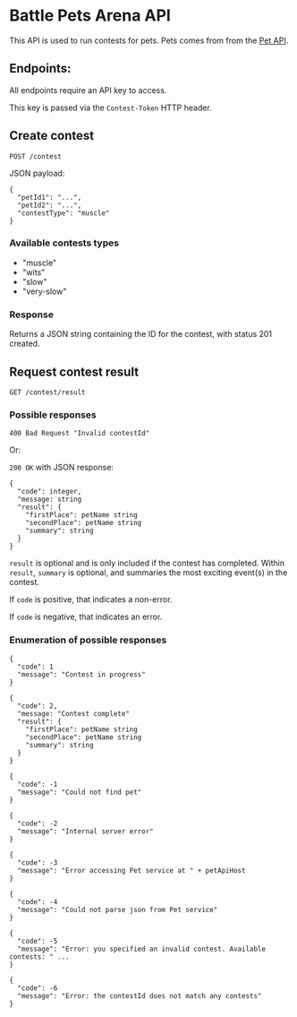 
# Battle Pets Arena API

This API is used to run contests for pets.
Pets comes from from the [Pet API](https://github.com/wunderteam/battle-pets-api).

## Endpoints:

All endpoints require an API key to access.

This key is passed via the `Contest-Token` HTTP header.

## Create contest

`POST /contest`

JSON payload:

```
{
  "petId1": "...",
  "petId2": "...",
  "contestType": "muscle"
}
```

### Available contests types

- "muscle"
- "wits"
- "slow"
- "very-slow"

### Response

Returns a JSON string containing the ID for the contest, with status 201 created.

## Request contest result

`GET /contest/result`

### Possible responses

`400 Bad Request "Invalid contestId"`

Or:

`200 OK` with JSON response:

```
{
  "code": integer,
  "message: string
  "result": {
    "firstPlace": petName string
    "secondPlace": petName string
    "summary": string
  }
}
```

`result` is optional and is only included if the contest has completed.
Within `result`, `summary` is optional, and summaries the most exciting event(s) in the contest.

If `code` is positive, that indicates a non-error.

If `code` is negative, that indicates an error.

### Enumeration of possible responses

```
{
  "code": 1
  "message": "Contest in progress"
}
```

```
{
  "code": 2,
  "message: "Contest complete"
  "result": {
    "firstPlace": petName string
    "secondPlace": petName string
    "summary": string
  }
}
```

```
{
  "code": -1
  "message": "Could not find pet"
}
```

```
{
  "code": -2
  "message": "Internal server error"
}
```

```
{
  "code": -3
  "message": "Error accessing Pet service at " + petApiHost
}
```

```
{
  "code": -4
  "message": "Could not parse json from Pet service"
}
```

```
{
  "code": -5
  "message": "Error: you specified an invalid contest. Available contests: " ...
}
```

```
{
  "code": -6
  "message": "Error: the contestId does not match any contests"
}
```
